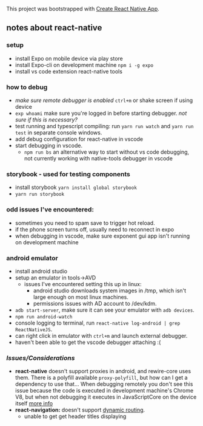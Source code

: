 This project was bootstrapped with [Create React Native App](https://github.com/react-community/create-react-native-app).

## notes about react-native

### setup
* install Expo on mobile device via play store
* install Expo-cli on development machine `npm i -g expo`
* install vs code extension react-native tools

### how to debug
* _make sure remote debugger is enabled_ `ctrl+m` or shake screen if using device
* `exp whoami` make sure you're logged in before starting debugger. _not sure if this is necessary?_
* test running and typescript compiling: run `yarn run watch` and `yarn run test` in separate console windows.
* add debug configuration for react-native in vscode
* start debugging in vscode. 
   * `npm run bs` an alternative way to start without vs code debugging, not currently working with native-tools debugger in vscode

### storybook - used for testing components
* install storybook `yarn install global storybook`
* `yarn run storybook`

### odd issues I've encountered:
* sometimes you need to spam save to trigger hot reload.
* if the phone screen turns off, usually need to reconnect in expo
* when debugging in vscode, make sure exponent gui app isn't running on development machine

### android emulator
* install android studio
* setup an emulator in tools->AVD
   * issues I've encountered setting this up in linux:
     * android studio downloads system images in /tmp, which isn't large enough on most linux machines.
     * permissions issues with AD account to /dev/kdm.
* `adb start-server`, make sure it can see your emulator with `adb devices`.
* `npm run android-watch`
* console logging to terminal, run `react-native log-android | grep ReactNativeJS`.
* can right click in emulator with `ctrl+m` and launch external debugger.
* haven't been able to get the vscode debugger attaching :(

### _Issues/Considerations_
* __react-native__ doesn't support proxies in android, and rewire-core uses them. 
There is a polyfill available `proxy-polyfill`, but how can I get a dependency to use that... When debugging remotely you don't see this issue because the code is executed in development machine's Chrome V8, but when not debugging it executes in JavaScriptCore on the device itself [more info](https://stackoverflow.com/questions/41874676/react-native-code-doesnt-work-without-remote-debugger-enabled)
* __react-navigation:__ doesn't support [dynamic routing](https://reactnavigation.org/docs/en/limitations.html).
   * unable to get get header titles displaying 
